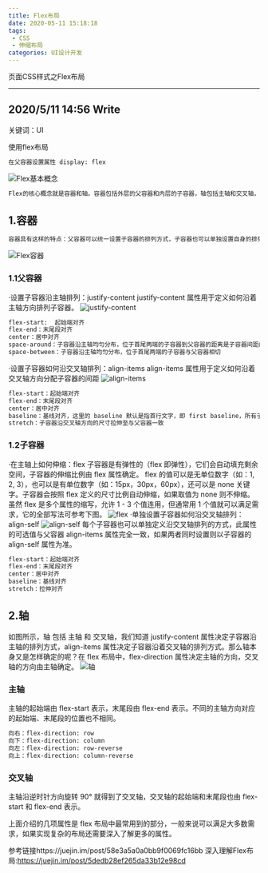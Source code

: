 ```yaml
---
title: Flex布局
date: 2020-05-11 15:18:18
tags:
 - CSS
 - 伸缩布局
categories: UI设计开发
---
```


页面CSS样式之Flex布局

---

## 2020/5/11 14:56 Write

关键词：UI

使用flex布局

```bash
在父容器设置属性 display: flex
```
![Flex基本概念](Flex基本概念.png)
```bash
Flex的核心概念就是容器和轴。容器包括外层的父容器和内层的子容器，轴包括主轴和交叉轴，Flex的布局特性构建在这两个概念上（如上图）。
```
## 1.容器
```bash
容器具有这样的特点：父容器可以统一设置子容器的排列方式，子容器也可以单独设置自身的排列方式，如果两者同时设置，以子容器的设置为准。
```
![Flex容器](Flex容器.png)
### 1.1父容器
·设置子容器沿主轴排列：justify-content
justify-content 属性用于定义如何沿着主轴方向排列子容器。
![justify-content](justify-content.png)
```bash
flex-start:  起始端对齐
flex-end：末尾段对齐
center：居中对齐
space-around：子容器沿主轴均匀分布，位于首尾两端的子容器到父容器的距离是子容器间距的一半
space-between：子容器沿主轴均匀分布，位于首尾两端的子容器与父容器相切
```
·设置子容器如何沿交叉轴排列：align-items
align-items 属性用于定义如何沿着交叉轴方向分配子容器的间距
![align-items](align-items.png)
```bash
flex-start：起始端对齐
flex-end：末尾段对齐
center：居中对齐
baseline：基线对齐，这里的 baseline 默认是指首行文字，即 first baseline，所有子容器向基线对齐，交叉轴起点到元素基线距离最大的子容器将会与交叉轴起始端相切以确定基线
stretch：子容器沿交叉轴方向的尺寸拉伸至与父容器一致
```
### 1.2子容器
·在主轴上如何伸缩：flex
子容器是有弹性的（flex 即弹性），它们会自动填充剩余空间，子容器的伸缩比例由 flex 属性确定。
 flex 的值可以是无单位数字（如：1, 2, 3），也可以是有单位数字（如：15px，30px，60px），还可以是 none 关键字。子容器会按照 flex 定义的尺寸比例自动伸缩，如果取值为 none 则不伸缩。
 虽然 flex 是多个属性的缩写，允许 1 - 3 个值连用，但通常用 1 个值就可以满足需求，它的全部写法可参考下图。
![flex](flex.png)
·单独设置子容器如何沿交叉轴排列：align-self
![align-self](align-self.png)
每个子容器也可以单独定义沿交叉轴排列的方式，此属性的可选值与父容器 align-items 属性完全一致，如果两者同时设置则以子容器的 align-self 属性为准。
```bash
flex-start：起始端对齐
flex-end：末尾段对齐
center：居中对齐
baseline：基线对齐
stretch：拉伸对齐
```
## 2.轴
如图所示，轴 包括 主轴 和 交叉轴，我们知道 justify-content 属性决定子容器沿主轴的排列方式，align-items 属性决定子容器沿着交叉轴的排列方式。那么轴本身又是怎样确定的呢？在 flex 布局中，flex-direction 属性决定主轴的方向，交叉轴的方向由主轴确定。
![轴](轴.png)
### 主轴
主轴的起始端由 flex-start 表示，末尾段由 flex-end 表示。不同的主轴方向对应的起始端、末尾段的位置也不相同。
```bash
向右：flex-direction: row
向下：flex-direction: column
向左：flex-direction: row-reverse
向上：flex-direction: column-reverse
```
### 交叉轴
主轴沿逆时针方向旋转 90° 就得到了交叉轴，交叉轴的起始端和末尾段也由 flex-start 和 flex-end 表示。

上面介绍的几项属性是 flex 布局中最常用到的部分，一般来说可以满足大多数需求，如果实现复杂的布局还需要深入了解更多的属性。

参考链接https://juejin.im/post/58e3a5a0a0bb9f0069fc16bb
深入理解Flex布局:https://juejin.im/post/5dedb28ef265da33b12e98cd

